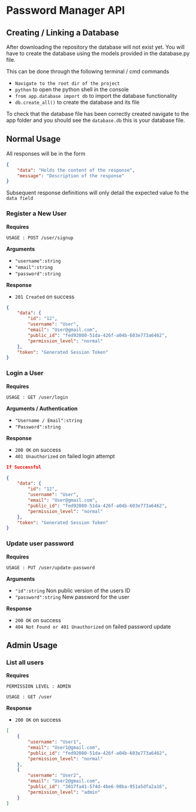 # Password Manager API

## Creating / Linking a Database

After downloading the repository the database will not exist yet. You will have to create the database using the models provided in the database.py file.

This can be done through the following terminal / cmd commands

- `Navigate to the root dir of the project`
- `python` to open the python shell in the console
- `from app.database import db` to import the database functionality
- `db.create_all()` to create the database and its file

To check that the database file has been correctly created navigate to the app folder and you should see the `database.db` this is your database file.


## Normal Usage

All responses will be in the form

```json
{
    "data": "Holds the content of the response",
    "message": "Description of the response"
}
```

Subsequent response definitions will only detail the expected value fo the `data field`

### Register a New User

**Requires**

`USAGE : POST /user/signup`

**Arguments**

- `"username":string`
- `"email":string`
- `"password":string`

**Response**

- `201 Created` on success

```json
{
    "data": {
        "id": "12",
        "username": "User",
        "email": "User@gmail.com",
        "public_id": "fed92080-51da-426f-a04b-603e773a6462",
        "permission_level": "normal"
    },
    "token": "Generated Session Token"
}
```

### Login a User

**Requires**

`USAGE : GET /user/login`

**Arguments / Authentication**

- `"Username / Email":string`
- `"Password":string`

**Response**

- `200 OK` on success
- `401 Unauthorized` on failed login attempt

```json
If Successful

{
    "data": {
        "id": "12",
        "username": "User",
        "email": "User@gmail.com",
        "public_id": "fed92080-51da-426f-a04b-603e773a6462",
        "permission_level": "normal"
    },
    "token": "Generated Session Token"
}
```

### Update user password

**Requires**

`USAGE : PUT /user/update-password`

**Arguments**

- `"id":string` Non public version of the users ID
- `"password":string` New password for the user

**Response**

- `200 OK` on success
- `404 Not Found or 401 Unauthorized` on failed password update

## Admin Usage

### List all users

**Requires**

`PERMISSION LEVEL : ADMIN`

`USAGE : GET /user`

**Response**

- `200 OK` on success

```json
[
    {
        "username": "User1",
        "email": "User1@gmail.com",
        "public_id": "fed92080-51da-426f-a04b-603e773a6462",
        "permission_level": "normal"
    },
    {
        "username": "User2",
        "email": "User2@gmail.com",
        "public_id": "3017fa41-574d-4be6-98ba-951a5dfa2a16",
        "permission_level": "admin"
    }
]
```